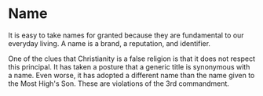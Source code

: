 # Name

It is easy to take names for granted because they are fundamental to our everyday living. A name is a brand, a reputation, and identifier.

One of the clues that Christianity is a false religion is that it does not respect this principal. It has taken a posture that a generic title is synonymous with a name. Even worse, it has adopted a different name than the name given to the Most High's Son. These are violations of the 3rd commandment.
